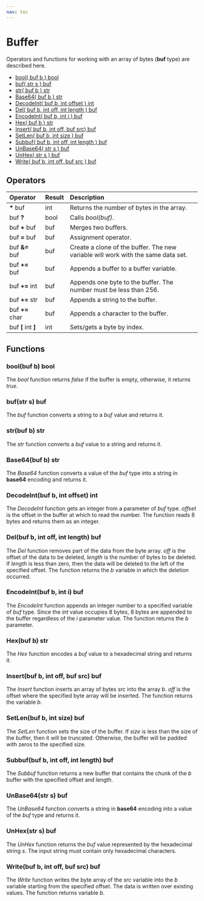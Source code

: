 ```yaml
---
nav: toc
---
```


# Buffer

Operators and functions for working with an array of bytes \(**buf** type\) are described here.

* [bool\( buf b \) bool](buffer.md#bool-buf-b-bool)
* [buf\( str s \) buf](buffer.md#buf-str-s-buf)
* [str\( buf b \) str](buffer.md#str-buf-b-str)
* [Base64\( buf b \) str](buffer.md#base-64-buf-b-str)
* [DecodeInt\( buf b, int offset \) int](buffer.md#decodeint-buf-b-int-offset-int)
* [Del\( buf b, int off, int length \) buf](buffer.md#del-buf-b-int-off-int-length-buf)
* [EncodeInt\( buf b, int i \) buf](buffer.md#encodeint-buf-b-int-i-buf)
* [Hex\( buf b \) str](buffer.md#hex-buf-b-str)
* [Insert\( buf b, int off, buf src\) buf](buffer.md#insert-buf-b-int-off-buf-src-buf)
* [SetLen\( buf b, int size \) buf](buffer.md#setlen-buf-b-int-size-buf)
* [Subbuf\( buf b, int off, int length \) buf](buffer.md#subbuf-buf-b-int-off-int-length-buf)
* [UnBase64\( str s \) buf](buffer.md#unbase-64-str-s-buf)
* [UnHex\( str s \) buf](buffer.md#unhex-str-s-buf)
* [Write\( buf b, int off, buf src \) buf](buffer.md#write-buf-b-int-off-buf-src-buf)

## Operators

| Operator | Result | Description |
| :--- | :--- | :--- |
| **\*** buf | int | Returns the number of bytes in the array. |
| buf **?** | bool | Calls *bool(buf)*. |
| buf **+** buf | buf | Merges two buffers. |
| buf **=** buf | buf | Assignment operator. |
| buf **&=** buf | buf | Create a clone of the buffer. The new variable will work with the same data set. |
| buf **+=** buf | buf | Appends a buffer to a buffer variable. |
| buf **+=** int | buf | Appends one byte to the buffer. The number must be less than 256. |
| buf **+=** str | buf | Appends a string to the buffer. |
| buf **+=** char | buf | Appends a character to the buffer. |
| buf **\[** int **\]** | int | Sets/gets a byte by index. |

## Functions

### bool\(buf b\) bool

The _bool_ function returns _false_ if the buffer is empty, otherwise, it returns _true_.

### buf\(str s\) buf

The _buf_ function converts a string to a _buf_ value and returns it.

### str\(buf b\) str

The _str_ function converts a _buf_ value to a string and returns it.

### Base64\(buf b\) str

The _Base64_ function converts a value of the _buf_ type into a string in __base64__ encoding and returns it.

### DecodeInt\(buf b, int offset\) int

The _DecodeInt_ function gets an integer from a parameter of _buf_ type.  _offset_ is the offset in the buffer at which to read the number. The function reads 8 bytes and returns them as an integer.

### Del\(buf b, int off, int length\) buf

The _Del_ function removes part of the data from the byte array. _off_ is the offset of the data to be deleted, _length_ is the number of bytes to be deleted. If _length_ is less than zero, then the data will be deleted to the left of the specified offset. The function returns the _b_ variable in which the deletion occurred.

### EncodeInt\(buf b, int i\) buf

The _EncodeInt_ function appends an integer number to a specified variable of _buf_ type. Since the *int* value occupies 8 bytes, 8 bytes are appended to the buffer regardless of the _i_ parameter value. The function returns the *b* parameter.

### Hex\(buf b\) str

The _Hex_ function encodes a _buf_ value to a hexadecimal string and returns it.

### Insert\(buf b, int off, buf src\) buf

The _Insert_ function inserts an array of bytes _src_ into the array _b_. _off_ is the offset where the specified byte array will be inserted. The function returns the variable _b_.

### SetLen\(buf b, int size\) buf

The _SetLen_ function sets the size of the buffer. If _size_ is less than the size of the buffer, then it will be truncated. Otherwise, the buffer will be padded with zeros to the specified size.

### Subbuf\(buf b, int off, int length\) buf

The _Subbuf_ function returns a new buffer that contains the chunk of the _b_ buffer with the specified offset and length.

### UnBase64\(str s\) buf

The _UnBase64_ function converts a string in __base64__ encoding into a value of the _buf_ type and returns it.

### UnHex\(str s\) buf

The _UnHex_ function returns the _buf_ value represented by the hexadecimal string _s_. The input string must contain only hexadecimal characters.

### Write\(buf b, int off, buf src\) buf

The _Write_ function writes the byte array of the _src_ variable into the _b_ variable starting from the specified offset. The data is written over existing values. The function returns variable _b_.

